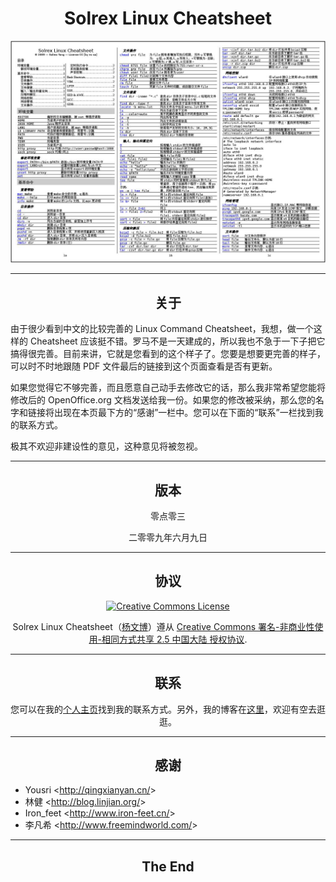 <h1 align="center">Solrex Linux Cheatsheet</h1>
<div align="center"><img src="Solrex.Linux.Cheatsheet.jpg"></div>
<hr>
<h2 align="center">关于</h2>
<p>由于很少看到中文的比较完善的 Linux Command Cheatsheet，我想，做一个这样的 Cheatsheet 应该挺不错。罗马不是一天建成的，所以我也不急于一下子把它搞得很完善。目前来讲，它就是您看到的这个样子了。您要是想要更完善的样子，可以时不时地跟随 PDF 文件最后的链接到这个页面查看是否有更新。</p>
<p>如果您觉得它不够完善，而且愿意自己动手去修改它的话，那么我非常希望您能将修改后的 OpenOffice.org 文档发送给我一份。如果您的修改被采纳，那么您的名字和链接将出现在本页最下方的“感谢”一栏中。您可以在下面的“联系”一栏找到我的联系方式。</p>
<p>极其不欢迎非建设性的意见，这种意见将被忽视。</p>
<hr>
<h2 align="center">版本</h2>
<p align="center">零点零三</p>
<p align="center">二零零九年六月九日</p>
<hr>
<h2 align="center">协议</h2>
<p align="center"><a rel="license" href="http://creativecommons.org/licenses/by-nc-sa/2.5/cn/"><img alt="Creative Commons License" style="border-width:0" src="http://i.creativecommons.org/l/by-nc-sa/2.5/cn/88x31.png" /></a></p>

<p align="center"><span xmlns:dc="http://purl.org/dc/elements/1.1/" href="http://purl.org/dc/dcmitype/Text" property="dc:title" rel="dc:type">Solrex Linux Cheatsheet</span>（<a xmlns:cc="http://creativecommons.org/ns#" href="http://share.solrex.org/cheatsheet/slc/" property="cc:attributionName" rel="cc:attributionURL">杨文博</a>）遵从 <a rel="license" href="http://creativecommons.org/licenses/by-nc-sa/2.5/cn/">Creative Commons 署名-非商业性使用-相同方式共享 2.5 中国大陆 授权协议</a>.</p>
<hr>
<h2 align="center">联系</h2>
<p align="center">您可以在我的<a href="http://solrex.org">个人主页</a>找到我的联系方式。另外，我的博客在<a href="http://blog.solrex.org">这里</a>，欢迎有空去逛逛。</p>
<hr>
<h2 align="center">感谢</h2>
<ul>
<li>Yousri &lt;<a href="http://qingxianyan.cn/">http://qingxianyan.cn/</a>&gt;</li>
<li>林健 &lt;<a href="http://blog.linjian.org/">http://blog.linjian.org/</a>&gt;</li>
<li>Iron_feet &lt;<a href="http://www.iron-feet.cn/">http://www.iron-feet.cn/</a>&gt;</li>
<li>李凡希 &lt;<a href="http://www.freemindworld.com/">http://www.freemindworld.com/</a>&gt;</li>
</ul>
<hr>
<h2 align="center">The End</h2>
<script type="text/javascript">

  var _gaq = _gaq || [];
  _gaq.push(['_setAccount', 'UA-1164295-9']);
  _gaq.push(['_trackPageview']);

  (function() {
    var ga = document.createElement('script'); ga.type = 'text/javascript'; ga.async = true;
    ga.src = ('https:' == document.location.protocol ? 'https://ssl' : 'http://www') + '.google-analytics.com/ga.js';
    var s = document.getElementsByTagName('script')[0]; s.parentNode.insertBefore(ga, s);
  })();

</script>
<script type="text/javascript">
var _bdhmProtocol = (("https:" == document.location.protocol) ? " https://" : " http://");
document.write(unescape("%3Cscript src='" + _bdhmProtocol + "hm.baidu.com/h.js%3F2c294386cad613b9d5ec96e6d7620b4a' type='text/javascript'%3E%3C/script%3E"));
</script>
